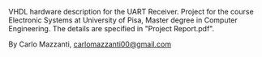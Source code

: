 VHDL hardware description for the UART Receiver. Project for the course Electronic Systems at University of Pisa, Master degree in Computer Engineering.
The details are specified in "Project Report.pdf".

By Carlo Mazzanti, carlomazzanti00@gmail.com
